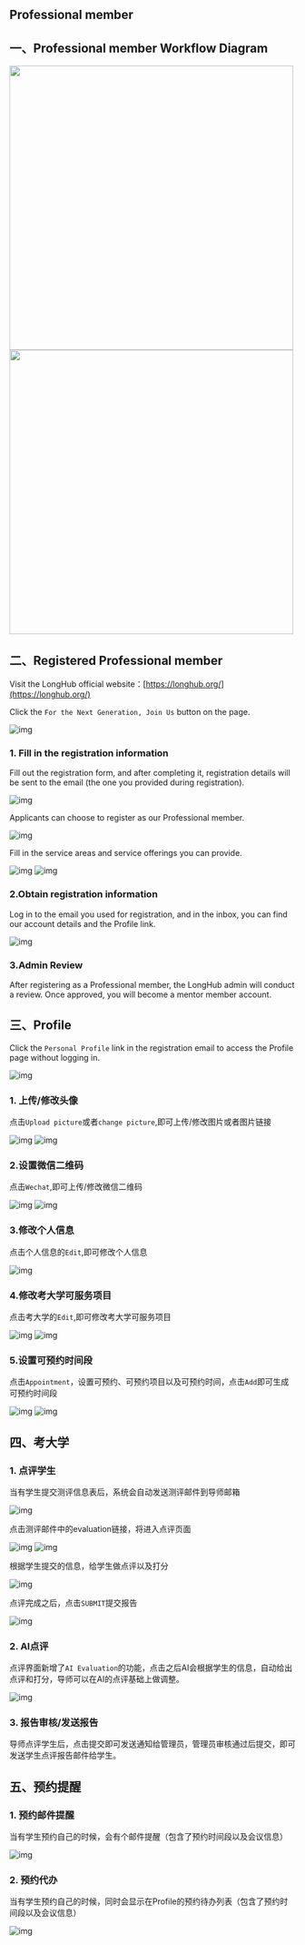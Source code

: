 ## Professional member

## 一、Professional member Workflow Diagram

<img style="width:500px" src="../assets/06.png" />

<img style="width:500px" src="../assets/05.png" />

## 二、Registered Professional member

Visit the LongHub official website：[https://longhub.org/](https://longhub.org/)

Click the `For the Next Generation, Join Us` button on the page.

![img](../assets/0.png)

### 1. Fill in the registration information

Fill out the registration form, and after completing it, registration details will be sent to the email (the one you provided during registration).

![img](../assets/1.png)

Applicants can choose to register as our Professional member.

![img](../assets/2.png)

Fill in the service areas and service offerings you can provide.

![img](../assets/3.png)
![img](../assets/3.jpg)

### 2.Obtain registration information

Log in to the email you used for registration, and in the inbox, you can find our account details and the Profile link.

![img](../assets/48.png)

### 3.Admin Review

After registering as a Professional member, the LongHub admin will conduct a review. Once approved, you will become a mentor member account.

## 三、Profile

Click the `Personal Profile` link in the registration email to access the Profile page without logging in.

![img](../assets/49.png)

### 1. 上传/修改头像

点击`Upload picture`或者`change picture`,即可上传/修改图片或者图片链接

![img](../assets/5.png)
![img](../assets/6.png)

### 2.设置微信二维码

点击`Wechat`,即可上传/修改微信二维码

![img](../assets/7.png)
![img](../assets/8.png)

### 3.修改个人信息

点击个人信息的`Edit`,即可修改个人信息

![img](../assets/9.png)

### 4.修改考大学可服务项目

点击考大学的`Edit`,即可修改考大学可服务项目

![img](../assets/10.png)
![img](../assets/11.png)

### 5.设置可预约时间段
点击`Appointment`，设置可预约、可预约项目以及可预约时间，点击`Add`即可生成可预约时间段

![img](../assets/12.png)
![img](../assets/13.png)

## 四、考大学

### 1. 点评学生

当有学生提交测评信息表后，系统会自动发送测评邮件到导师邮箱

![img](../assets/50.png)

点击测评邮件中的evaluation链接，将进入点评页面

![img](../assets/51.png)
![img](../assets/17.png)

根据学生提交的信息，给学生做点评以及打分

![img](../assets/18.png)

点评完成之后，点击`SUBMIT`提交报告

![img](../assets/19.png)

### 2. AI点评
点评界面新增了`AI Evaluation`的功能，点击之后AI会根据学生的信息，自动给出点评和打分，导师可以在AI的点评基础上做调整。

![img](../assets/52.png)

### 3. 报告审核/发送报告
导师点评学生后，点击提交即可发送通知给管理员，管理员审核通过后提交，即可发送学生点评报告邮件给学生。

## 五、预约提醒

### 1. 预约邮件提醒

当有学生预约自己的时候，会有个邮件提醒（包含了预约时间段以及会议信息）

![img](../assets/20.png)

### 2. 预约代办

当有学生预约自己的时候，同时会显示在Profile的预约待办列表（包含了预约时间段以及会议信息）

![img](../assets/21.png)
